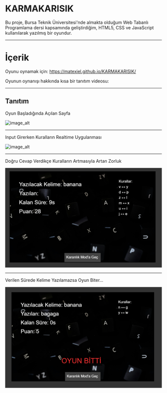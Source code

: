 # KARMAKARISIK

Bu proje, Bursa Teknik Üniversitesi'nde almakta olduğum Web Tabanlı Programlama dersi kapsamında geliştirdiğim, HTML5, CSS ve JavaScript kullanılarak yazılmış bir oyundur.

---

# İçerik
Oyunu oynamak için: https://matexiel.github.io/KARMAKARISIK/

Oyunun oynanışı hakkında kısa bir tanıtım videosu: 

---

## Tanıtım

Oyun Başladığında Açılan Sayfa

![image_alt](https://github.com/MATEXIEL/KARMAKARISIK/blob/e3b724e54787d49fe5a328d1eb8d4c9b4c2cb985/screenshots/Ana%20Men%C3%BC.png)

---

Input Girerken Kuralların Realtime Uygulanması

![image_alt](https://github.com/MATEXIEL/KARMAKARISIK/blob/e3b724e54787d49fe5a328d1eb8d4c9b4c2cb985/screenshots/Oynan%C4%B1s.png)

---

Doğru Cevap Verdikçe Kuralların Artmasıyla Artan Zorluk

![image_alt](https://github.com/MATEXIEL/KARMAKARISIK/blob/e3b724e54787d49fe5a328d1eb8d4c9b4c2cb985/screenshots/Kurallar.png)

---

Verilen Sürede Kelime Yazılamazsa Oyun Biter...

![image_alt](https://github.com/MATEXIEL/KARMAKARISIK/blob/e3b724e54787d49fe5a328d1eb8d4c9b4c2cb985/screenshots/Game%20Over.png)
